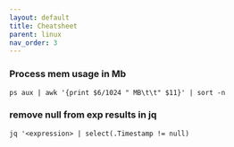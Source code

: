 ```yaml
---
layout: default
title: Cheatsheet
parent: linux
nav_order: 3
---
```


### Process mem usage in Mb
```
ps aux | awk '{print $6/1024 " MB\t\t" $11}' | sort -n
```

### remove null from exp results in jq
```
jq '<expression> | select(.Timestamp != null)
```
